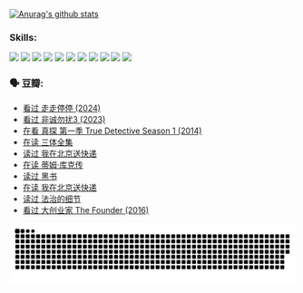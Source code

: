 
[![Anurag's github stats](https://github-readme-stats.vercel.app/api?username=w940853815)](https://github.com/anuraghazra/github-readme-stats)

### Skills:

<code><img height="32" src="https://cdn.jsdelivr.net/npm/simple-icons@v5/icons/python.svg"></code>
<code><img height="32" src="https://cdn.jsdelivr.net/npm/simple-icons@v5/icons/javascript.svg"></code>
<code><img height="32" src="https://cdn.jsdelivr.net/npm/simple-icons@v5/icons/django.svg"></code>
<code><img height="32" src="https://cdn.jsdelivr.net/npm/simple-icons@v5/icons/flask.svg"></code>
<code><img height="32" src="https://cdn.jsdelivr.net/npm/simple-icons@v5/icons/vuetify.svg"></code>
<code><img height="32" src="https://cdn.jsdelivr.net/npm/simple-icons@v5/icons/git.svg"></code>
<code><img height="32" src="https://cdn.jsdelivr.net/npm/simple-icons@v5/icons/docker.svg"></code>
<code><img height="32" src="https://cdn.jsdelivr.net/npm/simple-icons@v5/icons/postgresql.svg"></code>
<code><img height="32" src="https://cdn.jsdelivr.net/npm/simple-icons@v5/icons/elasticsearch.svg"></code>
<code><img height="32" src="https://cdn.jsdelivr.net/npm/simple-icons@v5/icons/macos.svg"></code>
<code><img height="32" src="https://cdn.jsdelivr.net/npm/simple-icons@v5/icons/linux.svg"></code>

### 🗣 豆瓣:

<!-- DOUBAN-ACTIVITIES:START -->
- [看过 走走停停‎ (2024)](https://www.douban.com/people/136069238/status/4684430230/?_i=23450788)
- [看过 非诚勿扰3‎ (2023)](https://www.douban.com/people/136069238/status/4676324100/?_i=23450788)
- [在看 真探 第一季 True Detective Season 1‎ (2014)](https://www.douban.com/people/136069238/status/4673382852/?_i=23450788)
- [在读 三体全集](https://www.douban.com/people/136069238/status/4672842521/?_i=23450788)
- [读过 我在北京送快递](https://www.douban.com/people/136069238/status/4672842036/?_i=23450788)
- [在读 蒂姆·库克传](https://www.douban.com/people/136069238/status/4663517053/?_i=23450788)
- [读过 黑书](https://www.douban.com/people/136069238/status/4663516022/?_i=23450788)
- [在读 我在北京送快递](https://www.douban.com/people/136069238/status/4658098365/?_i=23450788)
- [读过 法治的细节](https://www.douban.com/people/136069238/status/4657347558/?_i=23450788)
- [看过 大创业家 The Founder‎ (2016)](https://www.douban.com/people/136069238/status/4649667693/?_i=23450788)
<!-- DOUBAN-ACTIVITIES:END -->


![Snake animation](https://raw.githubusercontent.com/w940853815/w940853815/output/github-contribution-grid-snake.svg)

<!--
**w940853815/w940853815** is a ✨ _special_ ✨ repository because its `README.md` (this file) appears on your GitHub profile.

Here are some ideas to get you started:

- 🔭 I’m currently working on ...
- 🌱 I’m currently learning ...
- 👯 I’m looking to collaborate on ...
- 🤔 I’m looking for help with ...
- 💬 Ask me about ...
- 📫 How to reach me: ...
- 😄 Pronouns: ...
- ⚡ Fun fact: ...
-->
